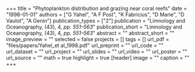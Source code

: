 +++
title = "Phytoplankton distribution and grazing near coral reefs"
date = "1998-01-01"
authors = ["G Yahel", "A F Post", "K Fabricius", "D Marie", "D Vaulot", "A Genin"]
publication_types = ["2"]
publication = "Limnology and Oceanography, (43), 4, _pp. 551–563_"
publication_short = "Limnology and Oceanography, (43), 4, _pp. 551–563_"
abstract = ""
abstract_short = ""
image_preview = ""
selected = false
projects = []
tags = []
url_pdf = "files/papers/Yahel_et al_1998.pdf"
url_preprint = ""
url_code = ""
url_dataset = ""
url_project = ""
url_slides = ""
url_video = ""
url_poster = ""
url_source = ""
math = true
highlight = true
[header]
image = ""
caption = ""
+++
